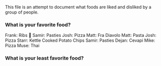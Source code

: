 This file is an attempt to document what foods are liked and disliked by a group of people.

### What is your favorite food?
Frank: Ribs :meat_on_bone:
Samir: Pasties
Josh: Pizza
Matt: Fra Diavolo
Matt: Pasta
Josh: Pizza
Starr: Kettle Cooked Potato Chips
Samir: Pasties
Dejan: Cevapi
Mike: Pizza
Muse: Thai

### What is your least favorite food?
